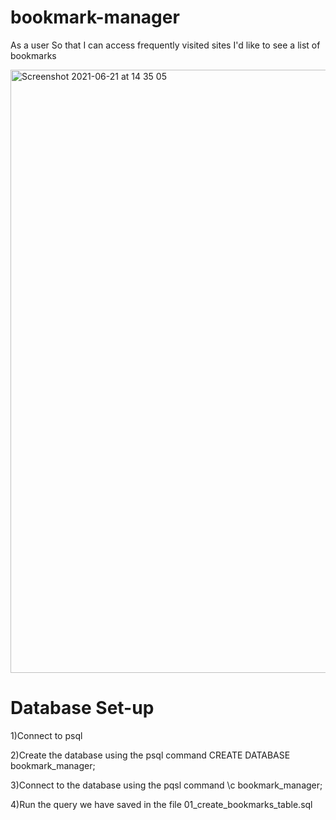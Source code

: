 # bookmark-manager
As a user
So that I can access frequently visited sites
I'd like to see a list of bookmarks

<img width="965" alt="Screenshot 2021-06-21 at 14 35 05" src="https://user-images.githubusercontent.com/83732364/122786259-0846d600-d2ac-11eb-9ac3-4d7d422250e6.png">

# Database Set-up
1)Connect to psql

2)Create the database using the psql command CREATE DATABASE bookmark_manager;

3)Connect to the database using the pqsl command \c bookmark_manager;

4)Run the query we have saved in the file 01_create_bookmarks_table.sql
